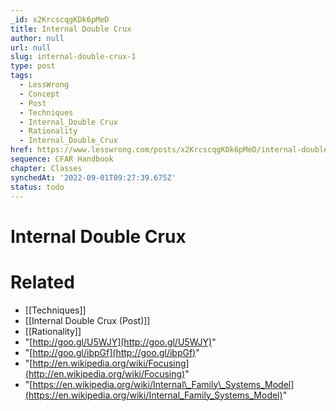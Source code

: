 ```yaml
---
_id: x2KrcscqgKDk6pMeD
title: Internal Double Crux
author: null
url: null
slug: internal-double-crux-1
type: post
tags:
  - LessWrong
  - Concept
  - Post
  - Techniques
  - Internal_Double Crux
  - Rationality
  - Internal_Double_Crux
href: https://www.lesswrong.com/posts/x2KrcscqgKDk6pMeD/internal-double-crux-1
sequence: CFAR Handbook
chapter: Classes
synchedAt: '2022-09-01T09:27:39.675Z'
status: todo
---
```


# Internal Double Crux


# Related

- [[Techniques]]
- [[Internal Double Crux (Post)]]
- [[Rationality]]
- "[http://goo.gl/U5WJY](http://goo.gl/U5WJY)"
- "[http://goo.gl/ibpGf](http://goo.gl/ibpGf)"
- "[http://en.wikipedia.org/wiki/Focusing](http://en.wikipedia.org/wiki/Focusing)"
- "[https://en.wikipedia.org/wiki/Internal\_Family\_Systems_Model](https://en.wikipedia.org/wiki/Internal_Family_Systems_Model)"